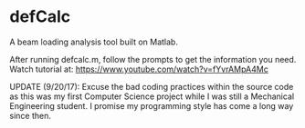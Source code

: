 # defCalc
A beam loading analysis tool built on Matlab. 

After running defcalc.m, follow the prompts to get the information you need. Watch tutorial at: https://www.youtube.com/watch?v=fYvrAMpA4Mc 

UPDATE (9/20/17): Excuse the bad coding practices within the source code as this was my first Computer Science project
while I was still a Mechanical Engineering student. I promise my programming style has come a long way since then.
